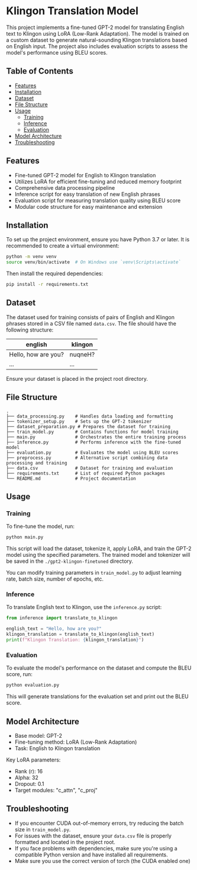 # Klingon Translation Model

This project implements a fine-tuned GPT-2 model for translating English text to Klingon using LoRA (Low-Rank Adaptation). The model is trained on a custom dataset to generate natural-sounding Klingon translations based on English input. The project also includes evaluation scripts to assess the model's performance using BLEU scores.

## Table of Contents

- [Features](#features)
- [Installation](#installation)
- [Dataset](#dataset)
- [File Structure](#file-structure)
- [Usage](#usage)
  - [Training](#training)
  - [Inference](#inference)
  - [Evaluation](#evaluation)
- [Model Architecture](#model-architecture)
- [Troubleshooting](#troubleshooting)

## Features

- Fine-tuned GPT-2 model for English to Klingon translation
- Utilizes LoRA for efficient fine-tuning and reduced memory footprint
- Comprehensive data processing pipeline
- Inference script for easy translation of new English phrases
- Evaluation script for measuring translation quality using BLEU score
- Modular code structure for easy maintenance and extension

## Installation

To set up the project environment, ensure you have Python 3.7 or later. It is recommended to create a virtual environment:

```bash
python -m venv venv
source venv/bin/activate  # On Windows use `venv\Scripts\activate`
```

Then install the required dependencies:

```bash
pip install -r requirements.txt
```

## Dataset

The dataset used for training consists of pairs of English and Klingon phrases stored in a CSV file named `data.csv`. The file should have the following structure:

| english             | klingon         |
|---------------------|-----------------|
| Hello, how are you? | nuqneH?         |
| ...                 | ...             |

Ensure your dataset is placed in the project root directory.

## File Structure

```plaintext
.
├── data_processing.py    # Handles data loading and formatting
├── tokenizer_setup.py    # Sets up the GPT-2 tokenizer
├── dataset_preparation.py # Prepares the dataset for training
├── train_model.py        # Contains functions for model training
├── main.py               # Orchestrates the entire training process
├── inference.py          # Performs inference with the fine-tuned model
├── evaluation.py         # Evaluates the model using BLEU scores
├── preprocess.py         # Alternative script combining data processing and training
├── data.csv              # Dataset for training and evaluation
├── requirements.txt      # List of required Python packages
└── README.md             # Project documentation
```

## Usage

### Training

To fine-tune the model, run:

```bash
python main.py
```

This script will load the dataset, tokenize it, apply LoRA, and train the GPT-2 model using the specified parameters. The trained model and tokenizer will be saved in the `./gpt2-klingon-finetuned` directory.

You can modify training parameters in `train_model.py` to adjust learning rate, batch size, number of epochs, etc.

### Inference

To translate English text to Klingon, use the `inference.py` script:

```python
from inference import translate_to_klingon

english_text = "Hello, how are you?"
klingon_translation = translate_to_klingon(english_text)
print(f"Klingon Translation: {klingon_translation}")
```

### Evaluation

To evaluate the model's performance on the dataset and compute the BLEU score, run:

```bash
python evaluation.py
```

This will generate translations for the evaluation set and print out the BLEU score.

## Model Architecture

- Base model: GPT-2
- Fine-tuning method: LoRA (Low-Rank Adaptation)
- Task: English to Klingon translation

Key LoRA parameters:
- Rank (r): 16
- Alpha: 32
- Dropout: 0.1
- Target modules: "c_attn", "c_proj"

## Troubleshooting

- If you encounter CUDA out-of-memory errors, try reducing the batch size in `train_model.py`.
- For issues with the dataset, ensure your `data.csv` file is properly formatted and located in the project root.
- If you face problems with dependencies, make sure you're using a compatible Python version and have installed all requirements.
- Make sure you use the correct version of torch (the CUDA enabled one)

